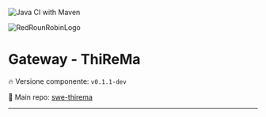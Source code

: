 ![Java CI with Maven](https://github.com/aletomm/swe-gateway/workflows/Java%20CI%20with%20Maven/badge.svg)

![RedRounRobinLogo](https://i.imgur.com/3Dcv4vs.png)

# Gateway - ThiReMa

:fire: Versione componente: `v0.1.1-dev` 

:pushpin: Main repo: [swe-thirema](https://github.com/Maxelweb/swe-thirema)

---
